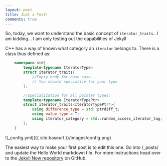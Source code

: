 ```yaml
---
layout: post
title: Just a Test!
comments: true
---
```


So, today, we want to understand the basic concept of `iterator_traits`..
I am kidding... I am only testing out the capabilities of Jekyll

C++ has a way of known what category an `iterator` belongs to. There is a class thus defined as:
```c++
    namespace std{
        template<typename IteratorType>
        struct iterator_traits{
            //Empty body for base case...
            // You should specialize for your type
        };

        //Specialization for all pointer types:
        template<typename IteratorTypePtr>
        struct iterator_traits<IteratorTypePtr*>{
            using difference_type = std::ptrdiff_t;
            using value_type = T;
            using iterator_category = std::random_access_iterator_tag;
        };
    }
```
![_config.yml]({{ site.baseurl }}/images/config.png)

The easiest way to make your first post is to edit this one. Go into /_posts/ and update the Hello World markdown file. For more instructions head over to the [Jekyll Now repository](https://github.com/barryclark/jekyll-now) on GitHub.